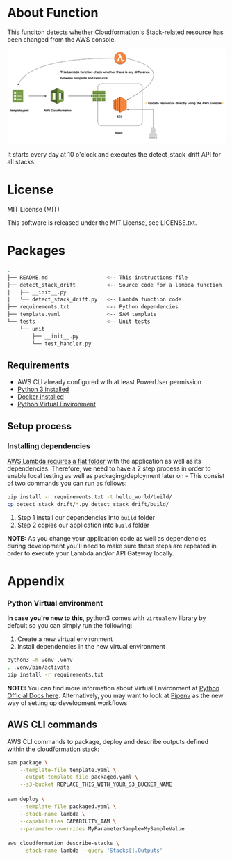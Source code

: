# About Function

This funciton detects whether Cloudformation's Stack-related resource has been changed from the AWS console.

![architect](./docs/architect.png)

It starts every day at 10 o'clock and executes the detect_stack_drift API for all stacks.

# License

MIT License (MIT)

This software is released under the MIT License, see LICENSE.txt.

# Packages

```bash
.
├── README.md                   <-- This instructions file
├── detect_stack_drift          <-- Source code for a lambda function
│   ├── __init__.py
│   └── detect_stack_drift.py   <-- Lambda function code
├── requirements.txt            <-- Python dependencies
├── template.yaml               <-- SAM template
└── tests                       <-- Unit tests
    └── unit
        ├── __init__.py
        └── test_handler.py
```

## Requirements

* AWS CLI already configured with at least PowerUser permission
* [Python 3 installed](https://www.python.org/downloads/)
* [Docker installed](https://www.docker.com/community-edition)
* [Python Virtual Environment](http://docs.python-guide.org/en/latest/dev/virtualenvs/)

## Setup process

### Installing dependencies

[AWS Lambda requires a flat folder](https://docs.aws.amazon.com/lambda/latest/dg/lambda-python-how-to-create-deployment-package.html) with the application as well as its dependencies. Therefore, we need to have a 2 step process in order to enable local testing as well as packaging/deployment later on - This consist of two commands you can run as follows:

```bash
pip install -r requirements.txt -t hello_world/build/
cp detect_stack_drift/*.py detect_stack_drift/build/
```

1. Step 1 install our dependencies into ``build`` folder
2. Step 2 copies our application into ``build`` folder

**NOTE:** As you change your application code as well as dependencies during development you'll need to make sure these steps are repeated in order to execute your Lambda and/or API Gateway locally.

# Appendix

### Python Virtual environment
**In case you're new to this**, python3 comes with `virtualenv` library by default so you can simply run the following:

1. Create a new virtual environment
2. Install dependencies in the new virtual environment

```bash
python3 -m venv .venv
. .venv/bin/activate
pip install -r requirements.txt
```


**NOTE:** You can find more information about Virtual Environment at [Python Official Docs here](https://docs.python.org/3/tutorial/venv.html). Alternatively, you may want to look at [Pipenv](https://github.com/pypa/pipenv) as the new way of setting up development workflows
## AWS CLI commands

AWS CLI commands to package, deploy and describe outputs defined within the cloudformation stack:

```bash
sam package \
    --template-file template.yaml \
    --output-template-file packaged.yaml \
    --s3-bucket REPLACE_THIS_WITH_YOUR_S3_BUCKET_NAME

sam deploy \
    --template-file packaged.yaml \
    --stack-name lambda \
    --capabilities CAPABILITY_IAM \
    --parameter-overrides MyParameterSample=MySampleValue

aws cloudformation describe-stacks \
    --stack-name lambda --query 'Stacks[].Outputs'
```
